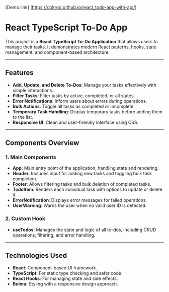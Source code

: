 [Demo link] (https://dokrod.github.io/react_todo-app-with-api/)

# React TypeScript To-Do App

This project is a **React TypeScript To-Do Application** that allows users to manage their tasks. It demonstrates modern React patterns, hooks, state management, and component-based architecture.

---

## Features

- **Add, Update, and Delete To-Dos**: Manage your tasks effectively with simple interactions.
- **Filter Tasks**: Filter tasks by active, completed, or all states.
- **Error Notifications**: Inform users about errors during operations.
- **Bulk Actions**: Toggle all tasks as completed or incomplete.
- **Temporary Task Handling**: Display temporary tasks before adding them to the list.
- **Responsive UI**: Clean and user-friendly interface using CSS.

---

## Components Overview

### 1. **Main Components**
- **App**: Main entry point of the application, handling state and rendering.
- **Header**: Includes input for adding new tasks and toggling bulk task completion.
- **Footer**: Allows filtering tasks and bulk deletion of completed tasks.
- **TodoItem**: Renders each individual task with options to update or delete it.
- **ErrorNotification**: Displays error messages for failed operations.
- **UserWarning**: Warns the user when no valid user ID is detected.

### 2. **Custom Hook**
- **useTodos**: Manages the state and logic of all to-dos, including CRUD operations, filtering, and error handling.

---

## Technologies Used

- **React**: Component-based UI framework.
- **TypeScript**: For static type checking and safer code.
- **React Hooks**: For managing state and side effects.
- **Bulma**: Styling with a responsive design approach.
